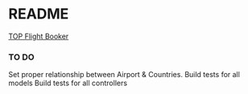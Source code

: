 # README

[TOP Flight Booker](https://www.theodinproject.com/lessons/ruby-on-rails-flight-booker)

### TO DO
Set proper relationship between Airport & Countries.
Build tests for all models
Build tests for all controllers
